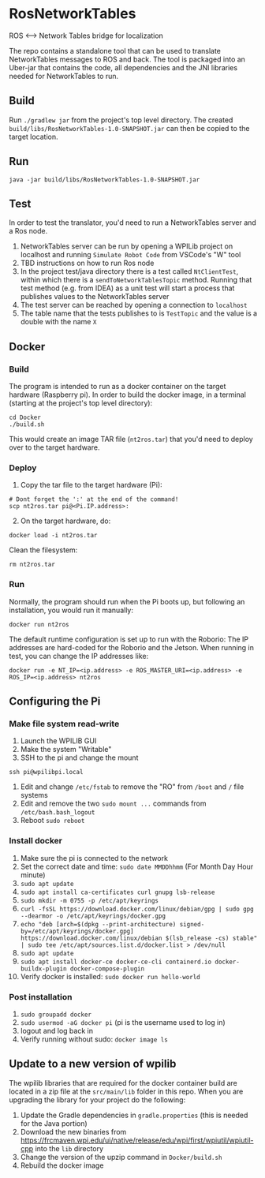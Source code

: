 # RosNetworkTables
ROS &lt;--> Network Tables bridge for localization 

The repo contains a standalone tool that can be used to translate NetworkTables messages to ROS and back.
The tool is packaged into an Uber-jar that contains the code, all dependencies and the JNI libraries needed 
for NetworkTables to run.

## Build
Run `./gradlew jar` from the project's top level directory.
The created `build/libs/RosNetworkTables-1.0-SNAPSHOT.jar` can then be copied to the target location.

## Run
`java -jar build/libs/RosNetworkTables-1.0-SNAPSHOT.jar`

## Test
In order to test the translator, you'd need to run a NetworkTables server and a Ros node.
1. NetworkTables server can be run by opening a WPILib project on localhost and running 
`Simulate Robot Code` from VSCode's "W" tool
2. TBD instructions on how to run Ros node
3. In the project test/java directory there is a test called `NtClientTest`, within which there is a `sendToNetworkTablesTopic`
method. Running that test method (e.g. from IDEA) as a unit test will start a process that publishes values to the NetworkTables server
4. The test server can be reached by opening a connection to `localhost`
5. The table name that the tests publishes to is `TestTopic` and the value is a double with the name `X`

## Docker
### Build
The program is intended to run as a docker container on the target hardware (Raspberry pi).
In order to build the docker image, in a terminal (starting at the project's top level directory):
```
cd Docker
./build.sh
```
This would create an image TAR file (`nt2ros.tar`) that you'd need to deploy over to the target hardware.

### Deploy
1. Copy the tar file to the target hardware (Pi):
```
# Dont forget the ':' at the end of the command!
scp nt2ros.tar pi@<Pi.IP.address>:
```

2. On the target hardware, do:
```
docker load -i nt2ros.tar
```
Clean the filesystem:
```
rm nt2ros.tar
```

### Run
Normally, the program should run when the Pi boots up, but following an installation, you would run it manually:
```
docker run nt2ros
```
The default runtime configuration is set up to run with the Roborio: The IP addresses are hard-coded for the Roborio and the Jetson.
When running in test, you can change the IP addresses like:
```
docker run -e NT_IP=<ip.address> -e ROS_MASTER_URI=<ip.address> -e ROS_IP=<ip.address> nt2ros
```
## Configuring the Pi
### Make file system read-write
1. Launch the WPILIB GUI
2. Make the system "Writable"
3. SSH to the pi and change the mount
```
ssh pi@wpilibpi.local
```
1. Edit and change `/etc/fstab` to remove the "RO" from `/boot` and `/` file systems
2. Edit and remove the two `sudo mount ...` commands from `/etc/bash.bash_logout`
3. Reboot `sudo reboot`

### Install docker
1. Make sure the pi is connected to the network
2. Set the correct date and time:
`sudo date MMDDhhmm`  (For Month Day Hour minute)
3. `sudo apt update`
4. `sudo apt install ca-certificates curl gnupg lsb-release`
5. `sudo mkdir -m 0755 -p /etc/apt/keyrings`
6. `curl -fsSL https://download.docker.com/linux/debian/gpg | sudo gpg --dearmor -o /etc/apt/keyrings/docker.gpg`
7. `echo "deb [arch=$(dpkg --print-architecture) signed-by=/etc/apt/keyrings/docker.gpg] https://download.docker.com/linux/debian $(lsb_release -cs) stable" | sudo tee /etc/apt/sources.list.d/docker.list > /dev/null`
8. `sudo apt update`   
9. `sudo apt install docker-ce docker-ce-cli containerd.io docker-buildx-plugin docker-compose-plugin`   
10. Verify docker is installed: `sudo docker run hello-world`

### Post installation
1. `sudo groupadd docker`
2. `sudo usermod -aG docker pi` 
   (pi is the username used to log in)
3. logout and log back in
4. Verify running without sudo: `docker image ls`

## Update to a new version of wpilib
The wpilib libraries that are required for the docker container build are located in a zip file at the 
`src/main/lib` folder in this repo. When you are upgrading the library for your project do the following:
1. Update the Gradle dependencies in `gradle.properties` (this is needed for the Java portion)
2. Download the new binaries from https://frcmaven.wpi.edu/ui/native/release/edu/wpi/first/wpiutil/wpiutil-cpp into the `lib` directory
3. Change the version of the upzip command in `Docker/build.sh`
4. Rebuild the docker image

